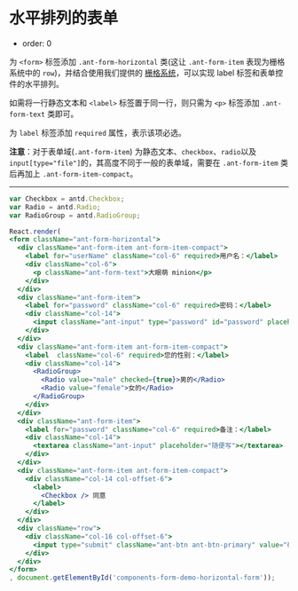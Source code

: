 # 水平排列的表单

- order: 0

为 `<form>` 标签添加 `.ant-form-horizontal` 类(这让 `.ant-form-item` 表现为栅格系统中的 `row`)，并结合使用我们提供的 [栅格系统](http://ant.design/components/layout/)，可以实现 label 标签和表单控件的水平排列。

如需将一行静态文本和 `<label>` 标签置于同一行，则只需为 `<p>` 标签添加 `.ant-form-text` 类即可。

为 `label` 标签添加 `required` 属性，表示该项必选。

**注意**：对于表单域(`.ant-form-item`) 为静态文本、`checkbox`、`radio`以及`input[type="file"]`的，其高度不同于一般的表单域，需要在 `.ant-form-item` 类后再加上 `.ant-form-item-compact`。

---

````jsx
var Checkbox = antd.Checkbox;
var Radio = antd.Radio;
var RadioGroup = antd.RadioGroup;

React.render(
<form className="ant-form-horizontal">
  <div className="ant-form-item ant-form-item-compact">
    <label for="userName" className="col-6" required>用户名：</label>
    <div className="col-6">
      <p className="ant-form-text">大眼萌 minion</p>
    </div>
  </div>
  <div className="ant-form-item">
    <label for="password" className="col-6" required>密码：</label>
    <div className="col-14">
      <input className="ant-input" type="password" id="password" placeholder="请输入密码"/>
    </div>
  </div>
  <div className="ant-form-item ant-form-item-compact">
    <label  className="col-6" required>您的性别：</label>
    <div className="col-14">
      <RadioGroup>
        <Radio value="male" checked={true}>男的</Radio>
        <Radio value="female">女的</Radio>
      </RadioGroup>
    </div>
  </div>
  <div className="ant-form-item">
    <label for="password" className="col-6" required>备注：</label>
    <div className="col-14">
      <textarea className="ant-input" placeholder="随便写"></textarea>
    </div>
  </div>
  <div className="ant-form-item ant-form-item-compact">
    <div className="col-14 col-offset-6">
      <label>
        <Checkbox /> 同意
      </label>
    </div>
  </div>
  <div className="row">
    <div className="col-16 col-offset-6">
      <input type="submit" className="ant-btn ant-btn-primary" value="确 定" />
    </div>
  </div>
</form>
, document.getElementById('components-form-demo-horizontal-form'));
````

